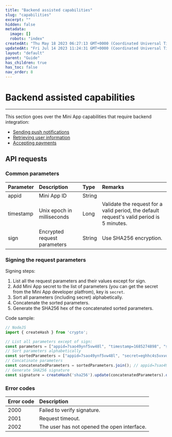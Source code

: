 ```yaml
---
title: "Backend assisted capabilities"
slug: "capabilities"
excerpt: ""
hidden: false
metadata: 
  image: []
  robots: "index"
createdAt: "Thu May 18 2023 06:27:13 GMT+0000 (Coordinated Universal Time)"
updatedAt: "Fri Jul 14 2023 11:24:31 GMT+0000 (Coordinated Universal Time)"
layout: "default"
parent: "Guide"
has_children: true
has_toc: false
nav_order: 8
---
```

# Backend assisted capabilities 
*** 
This section goes over the Mini App capabilities that require backend integration:

- [Sending push notifications](capabilities/sending-push-notifications)
- [Retrieving user information](capabilities/retrieving-user-information)
- [Accepting payments](capabilities/accepting-payments)

## API requests

### Common parameters

| Parameter | Description                  | Type   | Remarks                                                                                    |
| :-------- | :--------------------------- | :----- | :----------------------------------------------------------------------------------------- |
| appid     | Mini App ID                  | String |                                                                                            |
| timestamp | Unix epoch in milliseconds   | Long   | Validate the request for a valid period, the default  request's valid period is 5 minutes. |
| sign      | Encrypted request parameters | String | Use SHA256 encryption.                                                                     |

### Signing the request parameters

Signing steps:

1. List all the request parameters and their values except for sign.
2. Add Mini App secret to the list of parameters (you can get the secret from the Mini App developer platfrom), key is `secret`.
3. Sort all parameters (including secret) alphabetically.
4. Concatenate the sorted parameters.
5. Generate the SHA256 hex of the concatenated sorted parameters.

Code sample:

```javascript
// NodeJS
import { createHash } from 'crypto';

// List all parameters except of sign:
const parameters = ["appid=7sao49ynf5vw48l", "timestamp=1685274898", "secret=eghhc4s5vxvd5wqzkmkl"];
// Sort parameters alphabetically
const sortedParameters = ["appid=7sao49ynf5vw48l", "secret=eghhc4s5vxvd5wqzkmkl", "timestamp=1685274898"];
// Concatinate parameters
const concatenatedParameters = sortedParameters.join(); // appid=7sao49ynf5vw48lsecret=eghhc4s5vxvd5wqzkmkltimestamp=1685274898
// Generate SHA256 signature
const signature = createHash('sha256').update(concatenatedParameters).digest('hex');
```

### Error codes

| Error code | Description                                 |
| :--------- | :------------------------------------------ |
| 2000       | Failed to verify signature.                 |
| 2001       | Request timeout.                            |
| 2002       | The user has not opened the open interface. |
